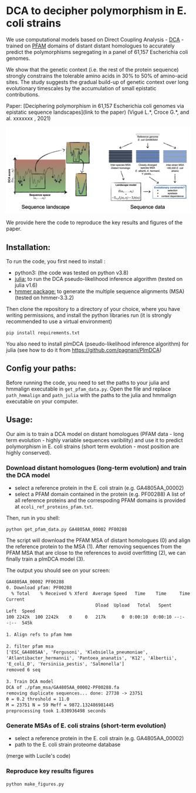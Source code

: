 # DCA to decipher polymorphism in E. coli strains
We use computational models based on Direct Coupling Analysis - [DCA](https://en.wikipedia.org/wiki/Direct_coupling_analysis) - trained on [PFAM](http://pfam.xfam.org/) domains of distant distant homologues to accurately predict the polymorphisms segregating in a panel of 61,157 Escherichia coli genomes. 

We show that the genetic context (i.e. the rest of the protein sequence) strongly constrains the tolerable amino acids in 30% to 50% of amino-acid sites. 
The study suggests the gradual build-up of genetic context over long evolutionary timescales by the accumulation of small epistatic contributions.


Paper: [Deciphering polymorphism in 61,157 Escherichia coli genomes via epistatic sequence landscapes](link to the paper) (Vigué L.\*,  Croce G.\*, and al. xxxxxxx , 2021)

![figure](ecoli_sequence_landscape.png)

We provide here the code to reproduce the key results and figures of the paper.

## Installation:
To run the code, you first need to install :
- python3: (the code was tested on python v3.8)
- [julia:](https://julialang.org/)  to run the DCA pseudo-likelihood inference algorithm  (tested on julia v1.6)
- [hmmer package:](http://hmmer.org/) to generate the multiple sequence alignments (MSA) (tested on hmmer-3.3.2)

Then clone the repository to a directory of your choice, where you have writing permissions, and install the python libraries run (it is strongly recommended to use a virtual environment)
```
pip install requirements.txt
```

You also need to install plmDCA (pseudo-likelihood inference algorithm) for julia (see how to do it from https://github.com/pagnani/PlmDCA)

## Config your paths:

Before running the code, you need to set the paths to your julia and hmmalign executable in ```get_pfam_data.py```.
Open the file and replace ```path_hmmalign``` and  ```path_julia``` with the paths to the julia and hmmalign executable on your computer.

## Usage:
Our aim is to train a DCA model on distant homologues (PFAM data - long term evolution - highly variable sequences varibility) and use it to predict polymorphism in E. coli strains (short term evolution - most position are highly conserved).

### Download distant homologues (long-term evolution) and train the DCA model
-   select a reference protein in the E. coli strain (e.g. GA4805AA_00002)
-   select a PFAM domain contained in the protein (e.g. PF00288)
A list of all reference proteins and the correspoding PFAM domains is provided at ```ecoli_ref_proteins_pfam.txt```.

Then, run in you shell:
```
python get_pfam_data.py GA4805AA_00002 PF00288
```

The script will download the PFAM MSA of distant homologues (0) and align the reference protein to the MSA (1). After removing sequences from the PFAM MSA that are close to the references to avoid overfitting (2), we can finally train a plmDCA model (3).

The output you should see on your screen:
```
GA4805AA_00002 PF00288
0. Download pfam: PF00288
  % Total    % Received % Xferd  Average Speed   Time    Time     Time  Current
                                  Dload  Upload   Total   Spent    Left  Speed 
100 2242k  100 2242k    0     0   217k      0  0:00:10  0:00:10 --:--:--  545k

1. Align refs to pfam hmm

2. filter pfam msa
['ESC_GA4805AA', 'Fergusoni', 'Klebsiella_pneumoniae', 'Atlantibacter_hermannii', 'Pantoea_ananatis', 'K12', 'Albertii', 'E_coli_D', 'Yersiniia_pestis', 'Salmonella']
removed 6 seq

3. Train DCA model
DCA of ./pfam_msa/GA4805AA_00002-PF00288.fa
removing duplicate sequences... done: 27738 -> 23751
θ = 0.2 threshold = 11.0
M = 23751 N = 59 Meff = 9872.132486981445
preprocessing took 1.830936498 seconds
```


### Generate MSAs of E. coli strains (short-term evolution)
-   select a reference protein in the E. coli strain (e.g. GA4805AA_00002)
-   path to the E. coli strain proteome database

(merge with Lucile's code)

### Reproduce key results figures

```
python make_figures.py
```

